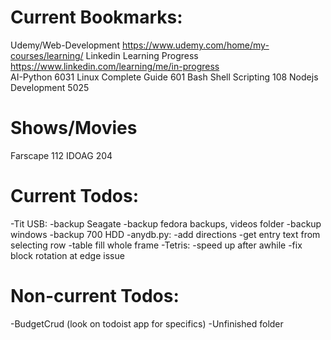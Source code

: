 # Current Bookmarks:
 Udemy/Web-Development	https://www.udemy.com/home/my-courses/learning/
 Linkedin Learning Progress	https://www.linkedin.com/learning/me/in-progress	
 AI-Python		6031
 Linux Complete Guide	601
 Bash Shell Scripting	108
 Nodejs Development	5025
# Shows/Movies
 Farscape		112
 IDOAG			204

# Current Todos:
 -Tit USB:
	-backup Seagate
	-backup fedora backups, videos folder
	-backup windows
	-backup 700 HDD
 -anydb.py:
	-add directions
	-get entry text from selecting row
	-table fill whole frame
 -Tetris:
	-speed up after awhile
	-fix block rotation at edge issue

# Non-current Todos:
 -BudgetCrud (look on todoist app for specifics)
 -Unfinished folder
 
